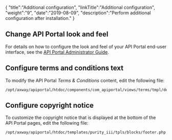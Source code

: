 {
    "title":"Additional configuration",
    "linkTitle":"Additional configuration",
    "weight":"9",
    "date":"2019-08-09",
    "description":"Perform additional configuration after installation."
}

## Change API Portal look and feel

For details on how to configure the look and feel of your API Portal end-user interface, see the [API Portal Administrator Guide](/docs/apim_administration/apiportal_admin/).

## Configure terms and conditions text

To modify the API Portal *Terms & Conditions* content, edit the following file:

```
/opt/axway/apiportal/htdoc/components/com_apiportal/views/terms/tmpl/default.php
```

## Configure copyright notice

To customize the copyright notice that is displayed at the bottom of the API Portal pages, edit the following file:

```
/opt/axway/apiportal/htdoc/templates/purity_iii/tpls/blocks/footer.php
```
